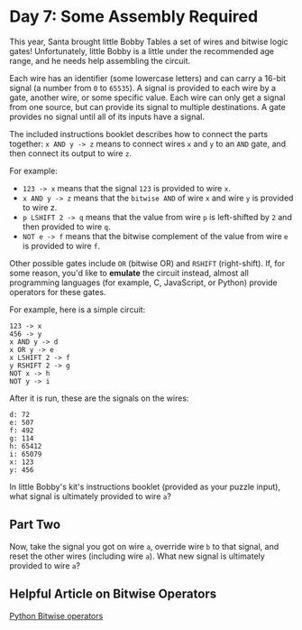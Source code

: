 # Day 7: Some Assembly Required

This year, Santa brought little Bobby Tables a set of wires and bitwise logic gates! Unfortunately, little Bobby is a little under the recommended age range, and he needs help assembling the circuit.

Each wire has an identifier (some lowercase letters) and can carry a 16-bit signal (a number from `0` to `65535`). A signal is provided to each wire by a gate, another wire, or some specific value. Each wire can only get a signal from one source, but can provide its signal to multiple destinations. A gate provides no signal until all of its inputs have a signal.

The included instructions booklet describes how to connect the parts together: `x AND y -> z` means to connect wires `x` and `y` to an `AND` gate, and then connect its output to wire `z`.

For example:

- `123 -> x` means that the signal `123` is provided to wire `x`.
- `x AND y -> z` means that the `bitwise AND` of wire `x` and wire `y` is provided to wire z.
- `p LSHIFT 2 -> q` means that the value from wire `p` is left-shifted by `2` and then provided to wire `q`.
- `NOT e -> f` means that the bitwise complement of the value from wire `e` is provided to wire `f`.
  
Other possible gates include `OR` (bitwise OR) and `RSHIFT` (right-shift). If, for some reason, you'd like to **emulate** the circuit instead, almost all programming languages (for example, C, JavaScript, or Python) provide operators for these gates.

For example, here is a simple circuit:

```text
123 -> x  
456 -> y  
x AND y -> d  
x OR y -> e  
x LSHIFT 2 -> f  
y RSHIFT 2 -> g  
NOT x -> h  
NOT y -> i 
```

After it is run, these are the signals on the wires:

```text
d: 72  
e: 507  
f: 492  
g: 114  
h: 65412  
i: 65079  
x: 123  
y: 456  
```

In little Bobby's kit's instructions booklet (provided as your puzzle input), what signal is ultimately provided to wire `a`?

## Part Two

Now, take the signal you got on wire `a`, override wire `b` to that signal, and reset the other wires (including wire `a`). What new signal is ultimately provided to wire `a`?

## Helpful Article on Bitwise Operators

[Python Bitwise operators](https://realpython.com/python-bitwise-operators/)
